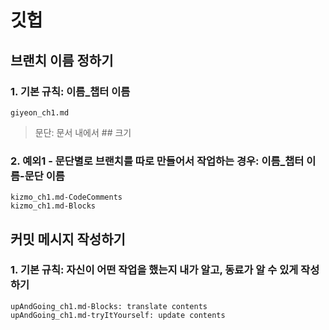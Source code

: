 # 깃헙

## 브랜치 이름 정하기

### 1. 기본 규칙: 이름_챕터 이름

``` text
giyeon_ch1.md
```

> 문단: 문서 내에서 ## 크기

### 2. 예외1 - 문단별로 브랜치를 따로 만들어서 작업하는 경우: 이름_챕터 이름-문단 이름

``` text
kizmo_ch1.md-CodeComments
kizmo_ch1.md-Blocks
```



## 커밋 메시지 작성하기

### 1. 기본 규칙: 자신이 어떤 작업을 했는지 내가 알고, 동료가 알 수 있게 작성하기

``` text
upAndGoing_ch1.md-Blocks: translate contents
upAndGoing_ch1.md-tryItYourself: update contents
```
